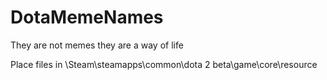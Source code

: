 # DotaMemeNames
They are not memes they are a way of life

Place files in
\Steam\steamapps\common\dota 2 beta\game\core\resource
